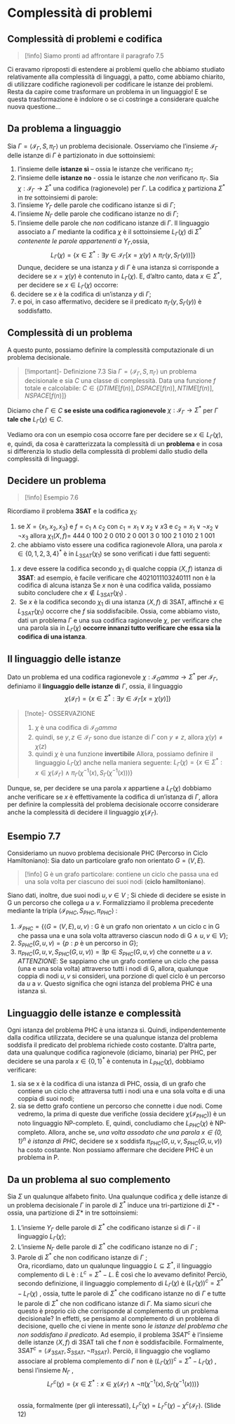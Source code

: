 # Complessità di problemi
## Complessità di problemi e codifica
>[!info]
>Siamo pronti ad affrontare il paragrafo 7.5

Ci eravamo riproposti di estendere ai problemi quello che abbiamo studiato relativamente alla complessità di linguaggi, a patto, come abbiamo chiarito, di utilizzare codifiche ragionevoli per codificare le istanze dei problemi.
Resta da capire come trasformare un problema in un linguaggio!
E se questa trasformazione è indolore o se ci costringe a considerare qualche nuova questione…
## Da problema a linguaggio
Sia  $\Gamma=\langle\mathcal I_\Gamma, S,\pi_\Gamma\rangle$ un problema decisionale. 
Osserviamo che l’insieme $\mathcal I_\Gamma$ delle istanze di $\Gamma$ è partizionato in due sottoinsiemi:
1. l’insieme delle **istanze sì** – ossia le istanze che verificano $\pi_\Gamma$;
2. l’insieme delle **istanze no** - ossia le istanze che $non$ verificano $\pi_\Gamma$. 
Sia $\chi:\mathcal I_\Gamma\rightarrow\Sigma^*$ una codifica (ragionevole) per $\Gamma$. 
La codifica $\chi$ partiziona $\Sigma^*$ in *tre* sottoinsiemi di parole: 
1. l’insieme $Y_\Gamma$ delle parole che codificano istanze sì di $\Gamma$; 
2. l’insieme $N_\Gamma$ delle parole che codificano istanze no di $\Gamma$; 
3. l’insieme delle parole che *non* codificano istanze di $\Gamma$. 
Il linguaggio associato a $\Gamma$ mediante la codifica $\chi$ è il sottoinsieme $L_\Gamma(\chi)$ di $\Sigma^*$  *contenente le parole appartenenti a* $Y_\Gamma$,ossia, $$L_\Gamma(\chi)=\{x\in\Sigma^*:\exists y\in\mathcal I_\Gamma[x=\chi(y)\land\pi_\Gamma(y, S_\Gamma(y))]\}$$
Dunque, decidere se una istanza $y$ di $\Gamma$ è una istanza sì corrisponde a decidere se $x=\chi(y)$ è contenuto in $L_\Gamma(\chi)$.
E, d’altro canto, data $x\in\Sigma^*$, per decidere se $x\in L_\Gamma(\chi)$ occorre:
1. decidere se $x$ è la codifica di un’istanza $y$ di $\Gamma$; 
2. e poi, in caso affermativo, decidere se il predicato $\pi_\Gamma(y,S_\Gamma(y))$ è soddisfatto.
## Complessità di un problema
A questo punto, possiamo definire la complessità computazionale di un problema decisionale. 
>[!important]- Definizione 7.3
> Sia $\Gamma=\langle\mathcal I_\Gamma, S,\pi_\Gamma\rangle$ un problema decisionale e sia $C$ una classe di complessità.
> Data una funzione $f$ totale e calcolabile: 
> $C\in\{ DTIME[f(n)] , DSPACE[f(n)] , NTIME[f(n)] , NSPACE[f(n)] \}$

Diciamo che $\Gamma\in C$ **se esiste una codifica ragionevole** $\chi:\mathcal I_\Gamma\rightarrow\Sigma^*$ per $\Gamma$ **tale che** $L_\Gamma(\chi)\in C$. 

Vediamo ora con un esempio cosa occorre fare per decidere se $x\in L_\Gamma(\chi)$, e, quindi, da cosa è caratterizzata la complessità di un **problema** e in cosa si differenzia lo studio della complessità di problemi dallo studio della complessità di linguaggi.
## Decidere un problema
>[!info] 
>Esempio 7.6 

Ricordiamo il problema **3SAT** e la codifica $\chi_1$: 
1. se $X = \{x_1, x_2, x_3\}$ e $f=c_1\land c_2$ con $c_1=x_1\lor x_2\lor x3$ e $c_2 = x_1\lor\lnot x_2\lor\lnot  x_3$ allora $\chi_1(X,f) =$ 444 0 100 2 0 010 2 0 001 3 0 100 2 1 010 2 1 001
2. che abbiamo visto essere una codifica ragionevole
Allora, una parola $x\in\{0,1, 2, 3, 4\}^*$ è in $L_{3SAT}(\chi_1)$ se sono verificati i due fatti seguenti: 
1) $x$ deve essere la codifica secondo $\chi_1$ di qualche coppia $\langle X,f \rangle$ istanza di **3SAT**: 
		ad esempio, è facile verificare che 4021011103240111 non è la codifica di alcuna istanza
		Se $x$ non è una codifica valida, possiamo subito concludere che $x\not\in L_{3SAT} (\chi_1 )$ . 
2)  Se $x$ è la codifica secondo $\chi_1$ di una istanza $\langle X,f\rangle$ di 3SAT, affinché $x\in L_{3SAT}(\chi_1)$ occorre che $f$ sia soddisfacibile. 
Ossia, come abbiamo visto, dati un problema $\Gamma$ e una sua codifica ragionevole $\chi$, per verificare che una parola sia in $L_\Gamma(\chi)$ **occorre innanzi tutto verificare che essa sia la codifica di una istanza**.
## Il linguaggio delle istanze
Dato un problema ed una codifica ragionevole $\chi:\mathcal I_Gamma\rightarrow\Sigma^*$ per $\mathcal I_\Gamma$, 
definiamo il **linguaggio delle istanze di** $\Gamma$, ossia, il linguaggio $$\chi(\mathcal I_\Gamma)=\{x\in\Sigma^*:\exists y\in\mathcal I_\Gamma[x=\chi(y)]\}$$
>[!note]- OSSERVAZIONE 
> 1. $\chi$ è una codifica di $\mathcal I_Gamma$ 
> 2. quindi, se $y,z\in\mathcal I_\Gamma$ sono due istanze di $\Gamma$ con $y\not=z$, allora $\chi(y)\not=\chi(z)$ 
> 3. quindi $\chi$ è una funzione **invertibile**
> Allora, possiamo definire il linguaggio $L_\Gamma(\chi)$ anche nella maniera seguente:
 $L_\Gamma(\chi)=\{x\in\Sigma^*:x\in\chi(\mathcal I_\Gamma)\land\pi_\Gamma(\chi^{-1}(x),S_\Gamma(\chi^{-1}(x)))\}$

Dunque, se, per decidere se una parola $x$ appartiene a $L_\Gamma(\chi)$ dobbiamo anche verificare se $x$ è effettivamente la codifica di un’istanza di $\Gamma$, allora per definire la complessità del problema decisionale occorre considerare anche la complessità di decidere il linguaggio $\chi(\mathcal I_\Gamma)$.
## Esempio 7.7
Consideriamo un nuovo problema decisionale PHC (Percorso in Ciclo Hamiltoniano): 
Sia dato un particolare grafo non orientato $G=(V,E)$.
>[!info]
>G è un grafo particolare: contiene un ciclo che passa una ed una sola volta per ciascuno dei suoi nodi (**ciclo hamiltoniano**).

Siano dati, inoltre, due suoi nodi $u, v\in V$ ; 
Si chiede di decidere se esiste in G un percorso che collega $u$ a $v$.
Formalizziamo il problema precedente mediante la tripla  $\langle \mathcal I_{PHC}, S_{PHC},\pi_{PHC}\rangle$ : 
1. $\mathcal I_{PHC}=\{\langle G=(V,E),u,v\rangle$ : G è un grafo non orientato $\land$ un ciclo c in G che passa una e una sola volta attraverso ciascun nodo di G $\land$ $u,v\in V\}$; 
2. $S_{PHC}(G,u,v) = \{ p : p$ è un percorso in $G \}$; 
3. $\pi_{PHC}(G,u,v,S_{PHC}(G,u,v))=\exists p\in S_{PHC}(G,u,v)$  che connette $u$ a $v$. 
*ATTENZIONE*: Se sappiamo che un grafo contiene un ciclo che passa (una e una sola volta) attraverso tutti i nodi di G, allora, qualunque coppia di nodi $u,v$ si consideri, una porzione di quel ciclo è un percorso da $u$ a $v$. 
Questo significa che ogni istanza del problema PHC è una istanza sì. 
## Linguaggio delle istanze e complessità
Ogni istanza del problema PHC è una istanza sì. 
Quindi, indipendentemente dalla codifica utilizzata, decidere se una qualunque istanza del problema soddisfa il predicato del problema richiede costo costante. D’altra parte, data una qualunque codifica ragionevole (diciamo, binaria)  per PHC, per decidere se una parola $x\in\{0,1\}^*$  è contenuta in $L_{PHC}(\chi)$, dobbiamo verificare: 
1. sia se x è la codifica di una istanza di PHC, ossia, di un grafo che contiene un ciclo che attraversa tutti i nodi una e una sola volta e di una coppia di suoi nodi;
2. sia se detto grafo contiene un percorso che connette i due nodi. 
Come vedremo, la prima di queste due verifiche (ossia decidere $\chi(\mathcal I_{PHC})$) è un noto linguaggio NP-completo.
E, quindi, concludiamo che $L_{PHC}(\chi)$ è NP-completo. 
Allora, anche se, *una volta assodato che una parola $x\in\{0,1\}^n$  è istanza di PHC*, decidere se x soddisfa $\pi_{PHC}(G,u,v, S_{PHC}(G,u,v))$ ha costo costante.
Non possiamo affermare che decidere PHC è un problema in P.
## Da un problema al suo complemento
Sia $\Sigma$ un qualunque alfabeto finito. Una qualunque codifica $\chi$ delle istanze di un problema decisionale $\Gamma$ in parole di $\Sigma^*$ induce una tri-partizione di $\Sigma*$ - ossia, una partizione di $\Sigma*$ in tre sottoinsiemi:
1. L’insieme $Y_\Gamma$ delle parole di $\Sigma^*$ che codificano istanze sì di $\Gamma$ -  il linguaggio $L_\Gamma(\chi)$; 
2. L’insieme $N_\Gamma$ delle parole di $\Sigma^*$ che codificano istanze no di $\Gamma$ ;  
3. Parole di $\Sigma^*$ che non codificano istanze di $\Gamma$ ;  
Ora, ricordiamo, dato un qualunque linguaggio $L\subseteq\Sigma^*$, il linguaggio complemento di L è : $L^c = \Sigma^* - L$. È così che lo avevamo definito!
Perciò, secondo definizione, il linguaggio complemento di $L_\Gamma(\chi)$ è	$(L_\Gamma(\chi))^c =\Sigma^*-L_\Gamma(\chi)$ , ossia, tutte le parole di $\Sigma^*$ che codificano istanze no di $\Gamma$ e tutte le parole di $\Sigma^*$ che non codificano istanze di $\Gamma$.
Ma siamo sicuri che questo è proprio ciò che corrisponde al complemento di un problema decisionale?
In effetti, se pensiamo al complemento di un problema di decisione, quello che ci viene in mente sono *le istanze del problema che non soddisfano il predicato*.
Ad esempio, il problema $3SAT^c$ è l’insieme delle istanze $\langle X,f \rangle$ di 3SAT tali che f *non* è soddisfacibile. Formalmente, $3SAT^c=\langle\mathcal I_{3SAT}, S_{3SAT}, \lnot \pi_{3SAT}\rangle$. 
Perciò, il linguaggio che vogliamo associare al problema complemento di $\Gamma$ non è $(L_\Gamma(\chi))^c=\Sigma^*-L_\Gamma(\chi)$ , bensì l’insieme $N_\Gamma$ , $$L_\Gamma^c(\chi)=\{x\in\Sigma^*:x\in\chi(\mathcal I_\Gamma)\land\lnot\pi(\chi^{-1}(x),S_\Gamma(\chi^{-1}(x)))\}$$						
ossia, formalmente (per gli interessati), $L_\Gamma^c(\chi)=L_\Gamma^c(\chi)-\chi^c(\mathcal I_\Gamma)$.
(Slide 12)